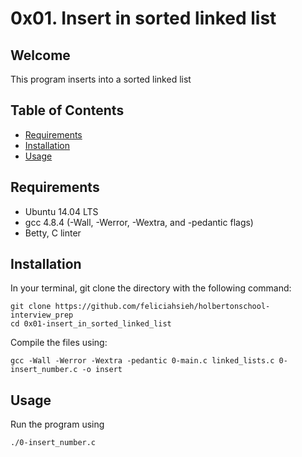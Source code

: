 # 0x01. Insert in sorted linked list

## Welcome
This program inserts into a sorted linked list

## Table of Contents
* [Requirements](#requirements)
* [Installation](#installation)
* [Usage](#usage)

## Requirements
* Ubuntu 14.04 LTS
* gcc 4.8.4 (-Wall, -Werror, -Wextra, and -pedantic flags)
* Betty, C linter

## Installation
In your terminal, git clone the directory with the following command:
```
git clone https://github.com/feliciahsieh/holbertonschool-interview_prep
cd 0x01-insert_in_sorted_linked_list
```

Compile the files using:

```
gcc -Wall -Werror -Wextra -pedantic 0-main.c linked_lists.c 0-insert_number.c -o insert
```

## Usage

Run the program using

```
./0-insert_number.c
```